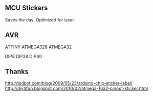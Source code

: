 MCU Stickers
------------

Saves the day.
Optimized for laser.

AVR
---

ATTINY
ATMEGA328
ATMEGA32

DIP8
DIP28
DIP40



Thanks
------

http://todbot.com/blog/2009/05/23/arduino-chip-sticker-label/
http://diy4fun.blogspot.com/2010/02/atmega-1632-pinout-sticker.html
